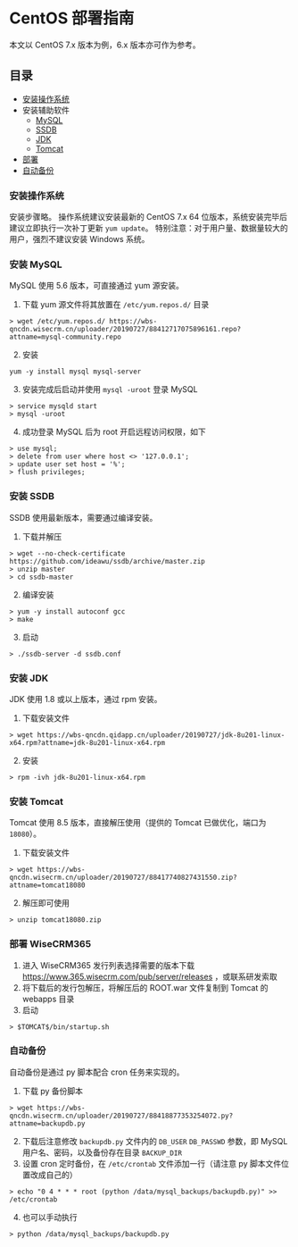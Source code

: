 # CentOS 部署指南
本文以 CentOS 7.x 版本为例，6.x 版本亦可作为参考。

## 目录
* [安装操作系统](#安装操作系统)
* 安装辅助软件
  * [MySQL](#安装-mysql)
  * [SSDB](#安装-ssdb)
  * [JDK](#安装-jdk)
  * [Tomcat](#安装-tomcat)
* [部署](#部署-wisecrm365)
* [自动备份](#自动备份)
  
### 安装操作系统
安装步骤略。
操作系统建议安装最新的 CentOS 7.x 64 位版本，系统安装完毕后建议立即执行一次补丁更新 `yum update`。
特别注意：对于用户量、数据量较大的用户，强烈不建议安装 Windows 系统。

### 安装 MySQL
MySQL 使用 5.6 版本，可直接通过 yum 源安装。

1. 下载 yum 源文件将其放置在 `/etc/yum.repos.d/` 目录
```
> wget /etc/yum.repos.d/ https://wbs-qncdn.wisecrm.cn/uploader/20190727/88412717075896161.repo?attname=mysql-community.repo
```
2. 安装
```
yum -y install mysql mysql-server
```
3. 安装完成后启动并使用 `mysql -uroot` 登录 MySQL
```
> service mysqld start
> mysql -uroot
```
4. 成功登录 MySQL 后为 root 开启远程访问权限，如下
```
> use mysql;
> delete from user where host <> '127.0.0.1';
> update user set host = '%';
> flush privileges;
```

### 安装 SSDB
SSDB 使用最新版本，需要通过编译安装。

1. 下载并解压
```
> wget --no-check-certificate https://github.com/ideawu/ssdb/archive/master.zip
> unzip master
> cd ssdb-master
```
2. 编译安装
```
> yum -y install autoconf gcc
> make 
```
3. 启动
```
> ./ssdb-server -d ssdb.conf
```

### 安装 JDK
JDK 使用 1.8 或以上版本，通过 rpm 安装。
1. 下载安装文件
```
> wget https://wbs-qncdn.qidapp.cn/uploader/20190727/jdk-8u201-linux-x64.rpm?attname=jdk-8u201-linux-x64.rpm
```
2. 安装
```
> rpm -ivh jdk-8u201-linux-x64.rpm
```

### 安装 Tomcat
Tomcat 使用 8.5 版本，直接解压使用（提供的 Tomcat 已做优化，端口为 `18080`）。
1. 下载安装文件
```
> wget https://wbs-qncdn.wisecrm.cn/uploader/20190727/88417740827431550.zip?attname=tomcat18080
```
2. 解压即可使用
```
> unzip tomcat18080.zip 
```

### 部署 WiseCRM365
1. 进入 WiseCRM365 发行列表选择需要的版本下载 https://www.365.wisecrm.com/pub/server/releases ，或联系研发索取
2. 将下载后的发行包解压，将解压后的 ROOT.war 文件复制到 Tomcat 的 webapps 目录
3. 启动
```
> $TOMCAT$/bin/startup.sh
```

### 自动备份
自动备份是通过 py 脚本配合 cron 任务来实现的。
1. 下载 py 备份脚本
```
> wget https://wbs-qncdn.wisecrm.cn/uploader/20190727/88418877353254072.py?attname=backupdb.py
```
2. 下载后注意修改 `backupdb.py` 文件内的 `DB_USER` `DB_PASSWD` 参数，即 MySQL 用户名、密码，以及备份存在目录 `BACKUP_DIR`
3. 设置 cron 定时备份，在 `/etc/crontab` 文件添加一行（请注意 py 脚本文件位置改成自己的）
```
> echo "0 4 * * * root (python /data/mysql_backups/backupdb.py)" >> /etc/crontab

```
4. 也可以手动执行
```
> python /data/mysql_backups/backupdb.py
```
